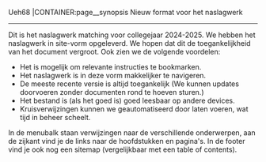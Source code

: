 Ueh68
|CONTAINER:page__synopsis
Nieuw format voor het naslagwerk
_____
Dit is het naslagwerk matching voor collegejaar 2024-2025. We hebben het naslagwerk in site-vorm opgeleverd. We hopen dat dit de toegankelijkheid van het document vergroot. Ook zien we de volgende voordelen:

- Het is mogelijk om relevante instructies te bookmarken.
- Het naslagwerk is in deze vorm makkelijker te navigeren.
- De meeste recente versie is altijd toegankelijk (We kunnen updates doorvoeren zonder documenten rond te hoeven sturen.)
- Het bestand is (als het goed is) goed leesbaar op andere devices.
- Kruisverwijzingen kunnen we geautomatiseerd door laten voeren, wat tijd in beheer scheelt.

In de menubalk staan verwijzingen naar de verschillende onderwerpen, aan de zijkant vind je de links naar de hoofdstukken en pagina's. In de footer vind je ook nog een sitemap (vergelijkbaar met een table of contents).
